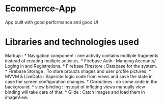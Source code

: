# Ecommerce-App
App built with good performance and good UI

# Libraries and technologies used

Markup : * Navigation component : one activity contains multiple fragments instead of creating multiple activites.
         * Firebase Auth : Manging Accounts/ Loging in and Registrations.
         * Firebase Firestore : Database for the system.
         * Firebase Storage : To store proucts images and user profile pictures.
         * MVVM & LiveData : Saperate logic code from views and save the state in case the screen configuration changes.
         * Coroutines : do some code in the background.
         * view binding : instead of inflating views manually view binding will take care of that.
         * Glide : Catch images and load them in imageView.

